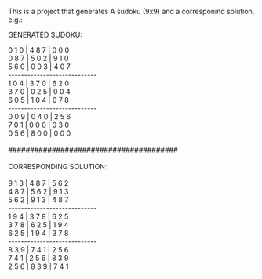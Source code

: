 This is a project that generates A sudoku (9x9) and a corresponind solution, e.g.:

GENERATED SUDOKU: <br/>

 0  1  0 | 4  8  7 | 0  0  0 <br/>
 0  8  7 | 5  0  2 | 9  1  0 <br/>
 5  6  0 | 0  0  3 | 4  0  7 <br/>
---------------------------- <br/>
 1  0  4 | 3  7  0 | 6  2  0 <br/>
 3  7  0 | 0  2  5 | 0  0  4 <br/>
 6  0  5 | 1  0  4 | 0  7  8 <br/>
---------------------------- <br/>
 0  0  9 | 0  4  0 | 2  5  6 <br/>
 7  0  1 | 0  0  0 | 0  3  0 <br/>
 0  5  6 | 8  0  0 | 0  0  0 <br/>
<br/>
####################################### <br/>
<br/>
CORRESPONDING SOLUTION:<br/>
<br/>
 9  1  3 | 4  8  7 | 5  6  2 <br/>
 4  8  7 | 5  6  2 | 9  1  3 <br/>
 5  6  2 | 9  1  3 | 4  8  7 <br/>
---------------------------- <br/>
 1  9  4 | 3  7  8 | 6  2  5 <br/>
 3  7  8 | 6  2  5 | 1  9  4 <br/>
 6  2  5 | 1  9  4 | 3  7  8 <br/>
---------------------------- <br/>
 8  3  9 | 7  4  1 | 2  5  6 <br/>
 7  4  1 | 2  5  6 | 8  3  9 <br/>
 2  5  6 | 8  3  9 | 7  4  1 <br/>
